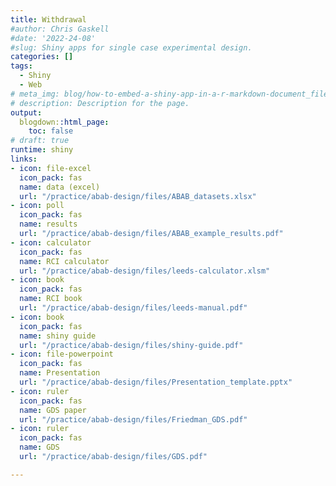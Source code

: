 ```yaml
---
title: Withdrawal
#author: Chris Gaskell
#date: '2022-24-08'
#slug: Shiny apps for single case experimental design.
categories: []
tags:
  - Shiny
  - Web
# meta_img: blog/how-to-embed-a-shiny-app-in-a-r-markdown-document_files/shiny-app-in-blogdown.jpeg
# description: Description for the page.
output:
  blogdown::html_page:
    toc: false
# draft: true
runtime: shiny
links:
- icon: file-excel
  icon_pack: fas
  name: data (excel)
  url: "/practice/abab-design/files/ABAB_datasets.xlsx"
- icon: poll
  icon_pack: fas
  name: results
  url: "/practice/abab-design/files/ABAB_example_results.pdf"
- icon: calculator
  icon_pack: fas
  name: RCI calculator
  url: "/practice/abab-design/files/leeds-calculator.xlsm"
- icon: book
  icon_pack: fas
  name: RCI book
  url: "/practice/abab-design/files/leeds-manual.pdf"
- icon: book
  icon_pack: fas
  name: shiny guide
  url: "/practice/abab-design/files/shiny-guide.pdf"
- icon: file-powerpoint
  icon_pack: fas
  name: Presentation
  url: "/practice/abab-design/files/Presentation_template.pptx"
- icon: ruler
  icon_pack: fas
  name: GDS paper
  url: "/practice/abab-design/files/Friedman_GDS.pdf"
- icon: ruler
  icon_pack: fas
  name: GDS
  url: "/practice/abab-design/files/GDS.pdf"

---
```

